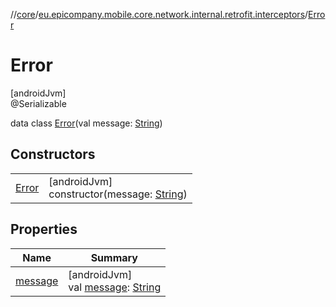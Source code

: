 //[core](../../../index.md)/[eu.epicompany.mobile.core.network.internal.retrofit.interceptors](../index.md)/[Error](index.md)

# Error

[androidJvm]\
@Serializable

data class [Error](index.md)(val message: [String](https://kotlinlang.org/api/latest/jvm/stdlib/kotlin/-string/index.html))

## Constructors

| | |
|---|---|
| [Error](-error.md) | [androidJvm]<br>constructor(message: [String](https://kotlinlang.org/api/latest/jvm/stdlib/kotlin/-string/index.html)) |

## Properties

| Name | Summary |
|---|---|
| [message](message.md) | [androidJvm]<br>val [message](message.md): [String](https://kotlinlang.org/api/latest/jvm/stdlib/kotlin/-string/index.html) |
